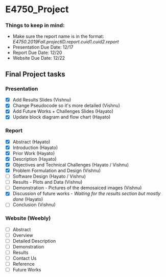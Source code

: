 # E4750_Project

### Things to keep in mind:
* Make sure the report name is in the format: *E4750.2019Fall.projectID.report.cuid1.cuid2.report*
* Presentation Due Date: 12/17
* Report Due Date: 12/20
* Website Due Date: 12/22

## Final Project tasks

### Presentation
- [x] Add Results Slides (Vishnu)
- [x] Change Pseudocode so it's more detailed (Vishnu)
- [x] Add Future Works + Challenges Slides (Hayato)
- [x] Update block diagram and flow chart (Hayato)

### Report
- [x] Abstract (Hayato)
- [x] Introduction (Hayato)
- [x] Prior Work (Hayato)
- [x] Description (Hayato)
- [x] Objectives and Technical Challenges (Hayato / Vishnu)
- [x] Problem Formulation and Design (Vishnu)
- [ ] Software Design (Hayato / Vishnu)
- [ ] Results - Plots and Data (Vishnu)
- [ ] Demonstration - Pictures of the demosaiced images (Vishnu)
- [x] Discussion of future works - *Waiting for the results section but mostly done* (Hayato)
- [ ] Conclusion (Vishnu)

### Website (Weebly)
- [ ] Abstract
- [ ] Overview
- [ ] Detailed Description
- [ ] Demonstration
- [ ] Results
- [ ] Contact Us
- [ ] Reference
- [ ] Future Works
